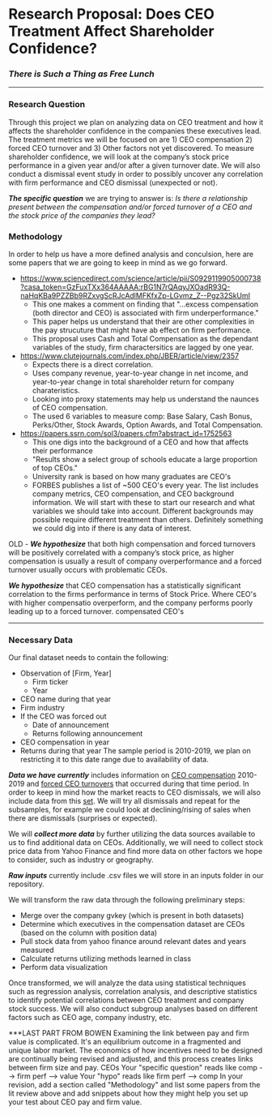 # Research Proposal: Does CEO Treatment Affect Shareholder Confidence?
### *There is Such a Thing as Free Lunch*
---

### Research Question

Through this project we plan on analyzing data on CEO treatment and how it affects the shareholder confidence in the companies these executives lead. The treatment metrics we will be focused on are 1) CEO compensation 2) forced CEO turnover and 3) Other factors not yet discovered. To measure shareholder confidence, we will look at the company’s stock price performance in a given year and/or after a given turnover date. We will also conduct a dismissal event study in order to possibly uncover any correlation with firm performance and CEO dismissal (unexpected or not). 

***The specific question*** we are trying to answer is: *Is there a relationship present between the compensation and/or forced turnover of a CEO and the stock price of the companies they lead?*

### Methodology

In order to help us have a more defined analysis and conculsion, here are some papers that we are going to keep in mind as we go forward. 
- https://www.sciencedirect.com/science/article/pii/S0929119905000738?casa_token=GzFuxTXx364AAAAA:rBG1N7rQAqyJXOadR93Q-naHqKBa9PZZBb9RZxvgScRJcAdlMFKfxZp-LGvmz_Z--Pgz32SkUmI
  - This one makes a comment on finding that "...excess compensation (both director and CEO) is associated with firm underperformance."
  - This paper helps us understand that their are other complexities in the pay strucuture that might have ab effect on firm performance.
  - This proposal uses Cash and Total Compensation as the dependant variables of the study, firm charactersitics are lagged by one year.
- https://www.clutejournals.com/index.php/JBER/article/view/2357
  - Expects there is a direct correlation.
  - Uses company revenue, year-to-year change in net income, and year-to-year change in total shareholder return for company charateristics.
  - Looking into proxy statements may help us understand the naunces of CEO compensation.
  - The used 6 variables to measure comp: Base Salary, Cash Bonus, Perks/Other, Stock Awards, Option Awards, and Total Compensation.
- https://papers.ssrn.com/sol3/papers.cfm?abstract_id=1752563
  - This one digs into the background of a CEO and how that affects their performance
  - "Results show a select group of schools educate a large proportion of top CEOs."
  - University rank is based on how many graduates are CEO's
  - FORBES publishes a list of ~500 CEO's every year. The list includes company metrics, CEO compensation, and CEO background information.
We will start with these to start our research and what variables we should take into account. Different backgrounds may possible require different treatment than others. Definitely something we could dig into if there is any data of interest. 

OLD - ***We hypothesize*** that both high compensation and forced turnovers will be positively correlated with a company’s stock price, as higher compensation is usually a result of company overperformance and a forced turnover usually occurs with problematic CEOs.

***We hypothesize*** that CEO compensation has a statistically significant correlation to the firms performance in terms of Stock Price. Where CEO's with higher compensatio overperform, and the company performs poorly leading up to a forced turnover.
compensated CEO's 


---

### Necessary Data

Our final dataset needs to contain the following:
- Observation of [Firm, Year]
  - Firm ticker
  - Year
- CEO name during that year
- Firm industry
- If the CEO was forced out
  - Date of announcement
  - Returns following announcement
- CEO compensation in year
- Returns during that year
The sample period is 2010-2019, we plan on restricting it to this date range due to availability of data.

***Data we have currently*** includes information on [CEO compensation](https://wrds-www.wharton.upenn.edu/pages/get-data/compustat-capital-iq-standard-poors/compustat/execucomp/annual-compensation/) 2010-2019 and [forced CEO turnovers](https://wrds-www.wharton.upenn.edu/pages/get-data/contributed-data-forms/forced-ceo-turnover/) that occurred during that time period. In order to keep in mind how the market reacts to CEO dismissals, we will also include data from this [set](https://wrds-www.wharton.upenn.edu/pages/get-data/event-study-wrds/). We will try all dismissals and repeat for the subsamples, for example we could look at declining/rising of sales when there are dismissals (surprises or expected). 

We will ***collect more data*** by further utilizing the data sources available to us to find additional data on CEOs. Additionally, we will need to collect stock price data from Yahoo Finance and find more data on other factors we hope to consider, such as industry or geography.

***Raw inputs*** currently include .csv files we will store in an inputs folder in our repository.

We will transform the raw data through the following preliminary steps:
- Merge over the company gvkey (which is present in both datasets)
- Determine which executives in the compensation dataset are CEOs (based on the column with position data)
- Pull stock data from yahoo finance around relevant dates and years measured
- Calculate returns utilizing methods learned in class
- Perform data visualization

Once transformed, we will analyze the data using statistical techniques such as regression analysis, correlation analysis, and descriptive statistics to identify potential correlations between CEO treatment and company stock success. We will also conduct subgroup analyses based on different factors such as CEO age, company industry, etc. 








***LAST PART FROM BOWEN
Examining the link between pay and firm value is complicated. It's an equilibrium outcome in a fragmented and unique labor market. The economics of how incentives need to be designed are continually being revised and adjusted, and this process creates links between firm size and pay. CEOs
Your "specific question" reads like comp --> firm perf --> value
Your "hypo" reads like firm perf --> comp
In your revision, add a section called "Methodology" and list some papers from the lit review above and add snippets about how they might help you set up your test about CEO pay and firm value.

